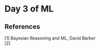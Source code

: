 # Day 3 of ML 

















**References**
------------
[1] Bayesian Reasoning and ML, David Barber  
[2] 